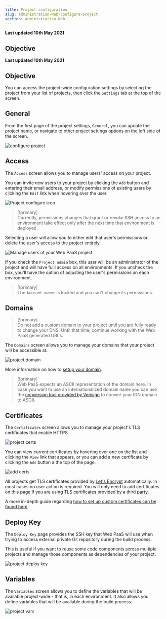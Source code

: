 ```yaml
---
title: Project configuration
slug: administration-web-configure-project
section: Administration-Web
---
```


**Last updated 10th May 2021**



## Objective  

**Last updated 10th May 2021**


## Objective  

You can access the project-wide configuration settings by selecting the project from your list of projects, then click the `Settings` tab at the top of the screen.

## General

From the first page of the project settings, `General`, you can update the project name, or navigate to other project settings options on the left side of the screen.

![configure project](images/settings-basics.png "0.7")

## Access

The `Access` screen allows you to manage users' access on your project.

You can invite new users to your project by clicking the `Add` button and entering their email address, or modify permissions of existing users by clicking the `Edit` link when hovering over the user.

![Project configure icon](images/settings-project-access.png "0.7")

> [!primary]  
> Currently, permissions changes that grant or revoke SSH access to an environment take effect only after the next time that environment is deployed.
> 

Selecting a user will allow you to either edit that user's permissions or delete the user's access to the project entirely.

![Manage users of your Web PaaS project](images/edit-user.png "0.7")

If you check the `Project admin` box, this user will be an administrator of the project and will have fulll access on all environments. If you uncheck the box, you'll have the option of adjusting the user's permissions on each environment.

> [!primary]  
> The `Account owner` is locked and you can't change its permissions.
> 

## Domains

> [!primary]  
>  Do not add a custom domain to your project until you are fully ready to change your DNS. Until that time, continue working with the Web PaaS generated URLs.
> 

The `Domains` screen allows you to manage your domains that your project will be accessible at.

![project domain](images/settings-domains.png "0.7")

More information on how to [setup your domain](../../domains-steps).

> [!primary]  
> Web PaaS expects an ASCII representation of the domain here. In case you want to use an internationalized domain name you can use the [conversion tool provided by Verisign](https://www.verisign.com/en_US/channel-resources/domain-registry-products/idn/idn-conversion-tool/index.xhtml) to convert your IDN domain to ASCII.
> 

## Certificates

The `Certificates` screen allows you to manage your project's TLS certificates that enable HTTPS.

![project certs](images/settings-certificates.png "0.7")

You can view current certificates by hovering over one on the list and clicking the `View` link that appears, or you can add a new certificate by clicking the `Add` button a the top of the page.

![add certs](images/add-cert.png "0.7")

All projects get TLS certificates provided by [Let's Encrypt](../../configuration-routes/https#lets-encrypt) automatically. In most cases no user action is required. You will only need to add certificates on this page if you are using TLS certificates provided by a third party.

A more in-depth guide regarding [how to set up custom certificates can be found here](../../domains-steps/tls).

## Deploy Key

The `Deploy Key` page provides the SSH key that Web PaaS will use when trying to access external private Git repository during the build process.

This is useful if you want to reuse some code components across multiple projects and manage those components as dependencies of your project.

![project deploy key](images/settings-deploy-key.png "0.7")

## Variables

The `Variables` screen allows you to define the variables that will be available project-wide - that is, in each environment. It also allows you define variables that will be available during the build process.

![project vars](images/settings-variables-project.png "0.7")
